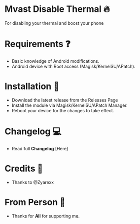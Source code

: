# Mvast Disable Thermal 🔥
For disabling your thermal and boost your phone
# Requirements ❓
- Basic knowledge of Android modifications.
- Android device with Root access (Magisk/KernelSU/APatch).
# Installation 🤔
- Download the latest release from the Releases Page
- Install the module via Magisk/KernelSU/APatch Manager.
- Reboot your device for the changes to take effect.
# Changelog 💻
- Read full **Changelog** [Here]
# Credits 📌
- Thanks to @Zyarexx
# From Person 👤
- Thanks for **All** for supporting me.
